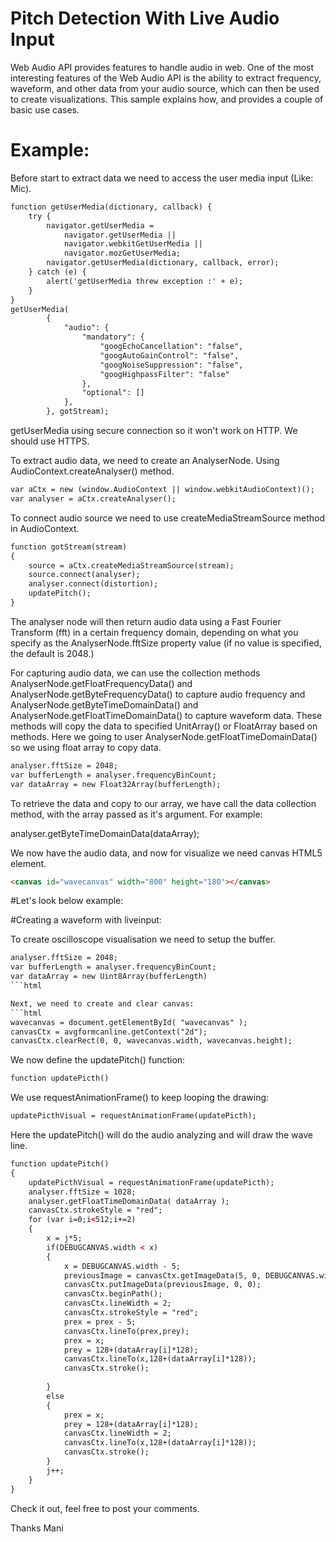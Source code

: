 # Pitch Detection With Live Audio Input

Web Audio API provides features to handle audio in web. One of the most interesting features of the Web Audio API is the ability to extract frequency, waveform, and other data from your audio source, which can then be used to create visualizations. This sample explains how, and provides a couple of basic use cases.

# Example:
Before start to extract data we need to access the user media input (Like: Mic).
```html
function getUserMedia(dictionary, callback) {
    try {
        navigator.getUserMedia = 
        	navigator.getUserMedia ||
        	navigator.webkitGetUserMedia ||
        	navigator.mozGetUserMedia;
        navigator.getUserMedia(dictionary, callback, error);
    } catch (e) {
        alert('getUserMedia threw exception :' + e);
    }
}
getUserMedia(
    	{
            "audio": {
                "mandatory": {
                    "googEchoCancellation": "false",
                    "googAutoGainControl": "false",
                    "googNoiseSuppression": "false",
                    "googHighpassFilter": "false"
                },
                "optional": []
            },
        }, gotStream);
```
getUserMedia using secure connection so it won't work on HTTP. We should use HTTPS.

To extract audio data, we need to create an AnalyserNode. Using AudioContext.createAnalyser() method.
```html
var aCtx = new (window.AudioContext || window.webkitAudioContext)();
var analyser = aCtx.createAnalyser();
```

To connect audio source we need to use createMediaStreamSource method in AudioContext.

```html
function gotStream(stream) 
{
	source = aCtx.createMediaStreamSource(stream);
	source.connect(analyser);
	analyser.connect(distortion);
	updatePitch();
}
```

The analyser node will then return audio data using a Fast Fourier Transform (fft) in a certain frequency domain, depending on what you specify as the AnalyserNode.fftSize property value (if no value is specified, the default is 2048.)

For capturing audio data, we can use the collection methods AnalyserNode.getFloatFrequencyData() and AnalyserNode.getByteFrequencyData() to capture audio frequency and AnalyserNode.getByteTimeDomainData() and AnalyserNode.getFloatTimeDomainData() to capture waveform data. These methods will copy the data to specified UnitArray() or FloatArray based on methods. Here we going to user AnalyserNode.getFloatTimeDomainData() so we using float array to copy data.
```html
analyser.fftSize = 2048;
var bufferLength = analyser.frequencyBinCount;
var dataArray = new Float32Array(bufferLength);
```

To retrieve the data and copy to our array, we have call the data collection method, with the array passed as it's argument. For example:

analyser.getByteTimeDomainData(dataArray);

We now have the audio data, and now for visualize we need canvas HTML5 element.
```html
<canvas id="wavecanvas" width="800" height="180"></canvas>
```

#Let's look below example:

#Creating a waveform with liveinput:

To create oscilloscope visualisation we need to setup the buffer.
```html
analyser.fftSize = 2048;
var bufferLength = analyser.frequencyBinCount;
var dataArray = new Uint8Array(bufferLength)
```html

Next, we need to create and clear canvas:
```html
wavecanvas = document.getElementById( "wavecanvas" );
canvasCtx = avgformcanline.getContext("2d");
canvasCtx.clearRect(0, 0, wavecanvas.width, wavecanvas.height);

```
We now define the updatePitch() function:
```html
function updatePicth()
```

We use requestAnimationFrame() to keep looping the drawing:
```html
updatePicthVisual = requestAnimationFrame(updatePicth);
```

Here the updatePitch() will do the audio analyzing and will draw the wave line.
```html
function updatePitch() 
{
	updatePicthVisual = requestAnimationFrame(updatePicth);
	analyser.fftSize = 1028;
	analyser.getFloatTimeDomainData( dataArray );
	canvasCtx.strokeStyle = "red";
	for (var i=0;i<512;i+=2)
 	{
		x = j*5;
		if(DEBUGCANVAS.width < x)
		{
			x = DEBUGCANVAS.width - 5;		
			previousImage = canvasCtx.getImageData(5, 0, DEBUGCANVAS.width, DEBUGCANVAS.height);
			canvasCtx.putImageData(previousImage, 0, 0);
			canvasCtx.beginPath();
			canvasCtx.lineWidth = 2;
			canvasCtx.strokeStyle = "red";
			prex = prex - 5;
			canvasCtx.lineTo(prex,prey);
			prex = x;
			prey = 128+(dataArray[i]*128);
			canvasCtx.lineTo(x,128+(dataArray[i]*128));
			canvasCtx.stroke();
		
		}
		else
		{
			prex = x;
			prey = 128+(dataArray[i]*128);
			canvasCtx.lineWidth = 2;
			canvasCtx.lineTo(x,128+(dataArray[i]*128));
			canvasCtx.stroke();
		}
		j++;
 	}
}
```

Check it out, feel free to post your comments.

Thanks
Mani
